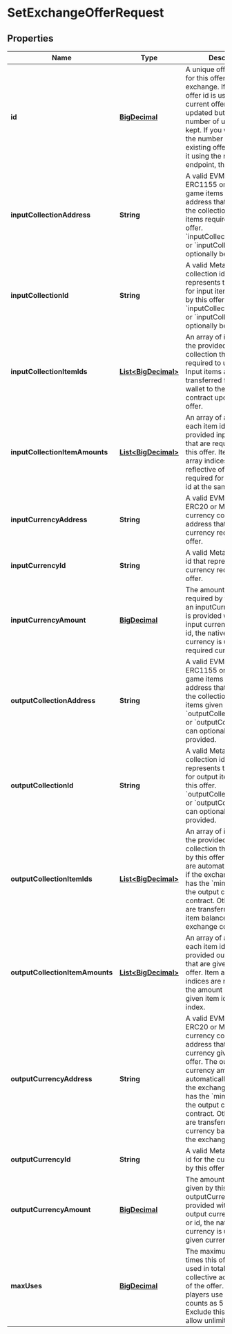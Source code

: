 

# SetExchangeOfferRequest

## Properties

Name | Type | Description | Notes
------------ | ------------- | ------------- | -------------
**id** | [**BigDecimal**](BigDecimal.md) | A unique offer id to use for this offer for the exchange. If an existing offer id is used, the current offer will be updated but the existing number of uses will be kept. If you want to reset the number of uses for an existing offer, first remove it using the remove offer endpoint, then set it. | 
**inputCollectionAddress** | **String** | A valid EVM based ERC1155 or MetaFab game items contract address that represents the collection for input items required by this offer. &#x60;inputCollectionAddress&#x60; or &#x60;inputCollectionId&#x60; can optionally be provided. |  [optional]
**inputCollectionId** | **String** | A valid MetaFab collection id that represents the collection for input items required by this offer. &#x60;inputCollectionAddress&#x60; or &#x60;inputCollectionId&#x60; can optionally be provided. |  [optional]
**inputCollectionItemIds** | [**List&lt;BigDecimal&gt;**](BigDecimal.md) | An array of item ids from the provided input collection that are required to use this offer. Input items are transferred from the wallet to the exchange contract upon using an offer. |  [optional]
**inputCollectionItemAmounts** | [**List&lt;BigDecimal&gt;**](BigDecimal.md) | An array of amounts for each item id from the provided input collection that are required to use this offer. Item amounts array indices are reflective of the amount required for a given item id at the same index. |  [optional]
**inputCurrencyAddress** | **String** | A valid EVM based ERC20 or MetaFab game currency contract address that for the currency required by this offer. |  [optional]
**inputCurrencyId** | **String** | A valid MetaFab currency id that represents the currency required by this offer. |  [optional]
**inputCurrencyAmount** | [**BigDecimal**](BigDecimal.md) | The amount of currency required by this offer. If an inputCurrencyAmount is provided without in input currency address or id, the native chain currency is used as the required currency. |  [optional]
**outputCollectionAddress** | **String** | A valid EVM based ERC1155 or MetaFab game items contract address that represents the collection for output items given by this offer. &#x60;outputCollectionAddress&#x60; or &#x60;outputCollectionId&#x60; can optionally be provided. |  [optional]
**outputCollectionId** | **String** | A valid MetaFab collection id that represents the collection for output items given by this offer. &#x60;outputCollectionAddress&#x60; or &#x60;outputCollectionId&#x60; can optionally be provided. |  [optional]
**outputCollectionItemIds** | [**List&lt;BigDecimal&gt;**](BigDecimal.md) | An array of item ids from the provided output collection that are given by this offer. Output items are automatically minted if the exchange contract has the &#x60;minter&#x60; role for the output collection contract. Otherwise, they are transferred from the item balance held by the exchange contract. |  [optional]
**outputCollectionItemAmounts** | [**List&lt;BigDecimal&gt;**](BigDecimal.md) | An array of amounts for each item id from the provided output collection that are given by this offer. Item amounts array indices are reflective of the amount required for a given item id at the same index. |  [optional]
**outputCurrencyAddress** | **String** | A valid EVM based ERC20 or MetaFab game currency contract address that for the currency given by this offer. The output currency amount is automatically minted if the exchange contract has the &#x60;minter&#x60; role for the output currency contract. Otherwise, they are transferred from the currency balance held by the exchange contract. |  [optional]
**outputCurrencyId** | **String** | A valid MetaFab currency id for the currency given by this offer. |  [optional]
**outputCurrencyAmount** | [**BigDecimal**](BigDecimal.md) | The amount of currency given by this offer. If an outputCurrencyAmount is provided without an output currency address or id, the native chain currency is used as the given currency. |  [optional]
**maxUses** | [**BigDecimal**](BigDecimal.md) | The maximum number of times this offer can be used in total. maxUses is collective across all uses of the offer. If 5 unique players use an offer, that counts as 5 offer uses. Exclude this or use 0 to allow unlimited uses. |  [optional]




